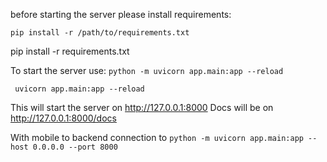 before starting the server please install requirements:

```pip install -r /path/to/requirements.txt``` 

pip install -r requirements.txt 

To start the server use:
```python -m uvicorn app.main:app --reload```

``` uvicorn app.main:app --reload``` 



This will start the server on http://127.0.0.1:8000
Docs will be on http://127.0.0.1:8000/docs

With mobile to backend connection to
```python -m uvicorn app.main:app --host 0.0.0.0 --port 8000```

